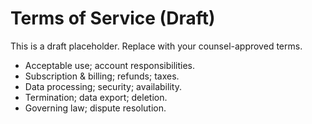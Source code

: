 # Terms of Service (Draft)

This is a draft placeholder. Replace with your counsel-approved terms.

- Acceptable use; account responsibilities.
- Subscription & billing; refunds; taxes.
- Data processing; security; availability.
- Termination; data export; deletion.
- Governing law; dispute resolution.
